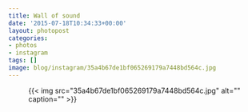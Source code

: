 ```yaml
---
title: Wall of sound
date: '2015-07-18T10:34:33+00:00'
layout: photopost
categories:
- photos
- instagram
tags: []
image: blog/instagram/35a4b67de1bf065269179a7448bd564c.jpg
---
```


<figure class="photo photo--square">
  {{< img src="35a4b67de1bf065269179a7448bd564c.jpg" alt="" caption="" >}}

</figure>



